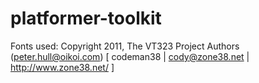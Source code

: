 # platformer-toolkit

Fonts used:
Copyright 2011, The VT323 Project Authors (peter.hull@oikoi.com)
[ codeman38 | cody@zone38.net | http://www.zone38.net/ ]
